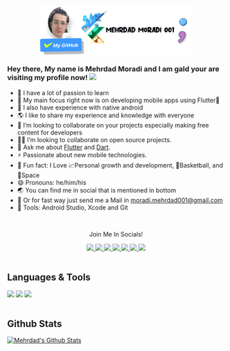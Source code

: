 <p align="center"><img width="70%"align="center" src="./assets/image_profile.png"</p>


### Hey there, My name is Mehrdad Moradi and I am gald your are visiting my profile now! <img src="https://media.giphy.com/media/hvRJCLFzcasrR4ia7z/giphy.gif" width="45px">


- 👑 I have a lot of passion to learn
- 🔭 My main focus right now is on developing mobile apps using Flutter💙
- 🤖 I also have experience with native android
- 🌎 I like to share my experience and knowledge with everyone
- 👯 I’m looking to collaborate on your projects especially making free content for developers
- 🧑‍💻 I’m looking to collaborate on open source projects.
- 💬 Ask me about [Flutter](https://flutter.dev) and [Dart](https://dart.dev).
- ⚡ Passionate about new mobile technologies.
- 🤩 Fun fact: I Love 📈Personal growth and development, 🏀Basketball, and 🚀Space
- 😄 Pronouns: he/him/his
- 🌏 You can find me in social that is mentioned in bottom
- 📨 Or for fast way just send me a Mail in moradi.mehrdad001@gmail.com
- 💼 Tools: Android Studio, Xcode and Git

<br />

<div align="center">
<p align="center">Join Me In Socials!</p>
<a href="https://www.twitter.com/MehrdaMoradi001/">
    <img src="https://img.shields.io/badge/Twitter-1DA1F2?style=for-the-badge&logo=twitter&logoColor=white" />
</a>
    
<a href="https://medium.com/@moradi.mehrdad001/">
    <img src="https://img.shields.io/badge/Medium-12100E?style=for-the-badge&logo=medium&logoColor=white" />
</a>

<a href="https://www.linkedin.com/in/mehrdadmoradi001/">
    <img src="https://img.shields.io/badge/linkedin-%230077B5.svg?&style=for-the-badge&logo=linkedin&logoColor=white" />
</a>

<a href="https://stackoverflow.com/users/21671828/mehrdad-moradi?tab=profile">
    <img src="https://img.shields.io/badge/Stack_Overflow-FE7A16?style=for-the-badge&logo=stack-overflow&logoColor=white" />
</a>

<a href="https://t.me/mehrdadmoradi001/">
    <img src="https://img.shields.io/badge/Telegram-2CA5E0?style=for-the-badge&logo=telegram&logoColor=white" />
</a>

<a href="https://www.youtube.com/@mehrdadmoradi001/">
    <img src="https://img.shields.io/badge/YouTube-FF0000?style=for-the-badge&logo=youtube&logoColor=white" />
</a>

<a href="https://www.youtube.com/@mehrdadmoradi001/">
    <img src="https://img.shields.io/badge/Discord-5865F2?style=for-the-badge&logo=discord&logoColor=white" />
</a>


</div>

<br />

## Languages & Tools
<div>
<img src="https://img.shields.io/badge/Dart-0175C2?style=flat-square&logo=dart&logoColor=white"width="75px">
<img src="https://img.shields.io/badge/Java-ED8B00?style=flat-square&logo=java&logoColor=white"width="50px">
<img src="https://img.shields.io/badge/Flutter-02569B?style=flat-square&logo=flutter&logoColor=white"width="90px">

</div>

<br />

## Github Stats
[![Mehrdad's Github Stats](https://github-readme-stats.vercel.app/api?username=mehrdadmoradi001&count_private=true&theme=cobalt&show_icons=true)](https://github.com/mehrdadmoradi001)





